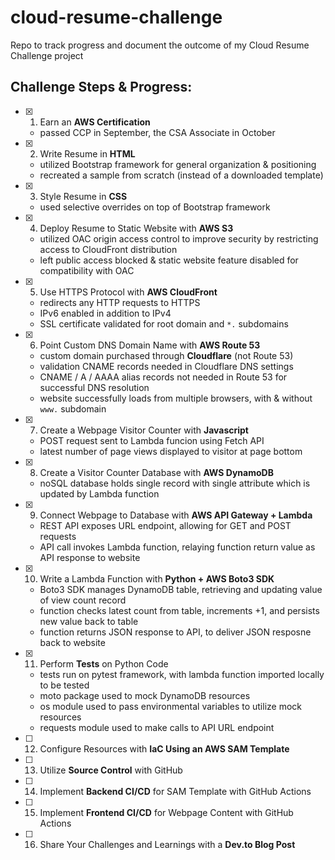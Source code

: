 # cloud-resume-challenge
Repo to track progress and document the outcome of my Cloud Resume Challenge project


## Challenge Steps & Progress:

- [x]  1. Earn an **AWS Certification**
    - passed CCP in September, the CSA Associate in October

- [x]  2. Write Resume in **HTML**
    - utilized Bootstrap framework for general organization & positioning
    - recreated a sample from scratch (instead of a downloaded template)

- [x]  3. Style Resume in **CSS**
    - used selective overrides on top of Bootstrap framework

- [x]  4. Deploy Resume to Static Website with **AWS S3**
    - utilized OAC origin access control to improve security by restricting access to CloudFront distribution
    - left public access blocked & static website feature disabled for compatibility with OAC

- [x]  5. Use HTTPS Protocol with **AWS CloudFront**
    - redirects any HTTP requests to HTTPS
    - IPv6 enabled in addition to IPv4
    - SSL certificate validated for root domain and `*.` subdomains

- [x]  6. Point Custom DNS Domain Name with **AWS Route 53**
    - custom domain purchased through **Cloudflare** (not Route 53)
    - validation CNAME records needed in Cloudflare DNS settings
    - CNAME / A / AAAA alias records not needed in Route 53 for successful DNS resolution
    - website successfully loads from multiple browsers, with & without `www.` subdomain

- [x]  7. Create a Webpage Visitor Counter with **Javascript**
    - POST request sent to Lambda funcion using Fetch API
    - latest number of page views displayed to visitor at page bottom

- [x]  8. Create a Visitor Counter Database with **AWS DynamoDB**
    - noSQL database holds single record with single attribute which is updated by Lambda function

- [x]  9. Connect Webpage to Database with **AWS API Gateway + Lambda**
    - REST API exposes URL endpoint, allowing for GET and POST requests
    - API call invokes Lambda function, relaying function return value as API response to website

- [x] 10. Write a Lambda Function with **Python + AWS Boto3 SDK**
    - Boto3 SDK manages DynamoDB table, retrieving and updating value of view count record
    - function checks latest count from table, increments +1, and persists new value back to table
    - function returns JSON response to API, to deliver JSON resposne back to website

- [x] 11. Perform **Tests** on Python Code
    - tests run on pytest framework, with lambda function imported locally to be tested
    - moto package used to mock DynamoDB resources
    - os module used to pass environmental variables to utilize mock resources
    - requests module used to make calls to API URL endpoint 

- [ ] 12. Configure Resources with **IaC Using an AWS SAM Template**

- [ ] 13. Utilize **Source Control** with GitHub

- [ ] 14. Implement **Backend CI/CD** for SAM Template with GitHub Actions

- [ ] 15. Implement **Frontend CI/CD** for Webpage Content with GitHub Actions

- [ ] 16. Share Your Challenges and Learnings with a **Dev.to Blog Post**


